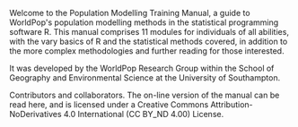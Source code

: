Welcome to the Population Modelling Training Manual, a guide to WorldPop's population modelling methods in the statistical programming software R. This manual comprises 11 modules for individuals of all abilities, with the vary basics of R and the statistical methods covered, in addition to the more complex methodologies and further reading for those interested. 

It was developed by the WorldPop Research Group within the School of Geography and Environmental Science at the University of Southampton. 

Contributors and collaborators.
The on-line version of the manual can be read here, and is licensed under a Creative Commons Attribution-NoDerivatives 4.0 International (CC BY_ND 4.00) License.

